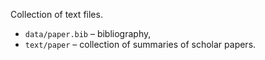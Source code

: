 Collection of text files.

  - `data/paper.bib` – bibliography,
  - `text/paper` – collection of summaries of scholar papers.
